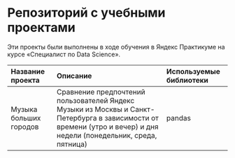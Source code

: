 # Репозиторий с учебными проектами

Эти проекты были выполнены в ходе обучения в Яндекс Практикуме на курсе «Специалист по Data Science».

| Название проекта      | Описание               | Используемые библиотеки     |
| :-------------------- | :--------------------- |:---------------------------|
| Музыка больших городов | Сравнение предпочтений пользователей Яндекс Музыки из Москвы и Санкт-Петербурга в зависимости от времени (утро и вечер) и дня недели (понедельник, среда, пятница) | pandas |
